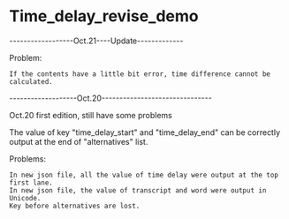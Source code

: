 # Time_delay_revise_demo

------------------Oct.21----Update-------------

Problem:
    
    If the contents have a little bit error, time difference cannot be calculated.

-------------------Oct.20-------------------------------

Oct.20 first edition, still have some problems 
  
The value of key "time_delay_start" and "time_delay_end" can be correctly output at the end of "alternatives" list.

Problems:

    In new json file, all the value of time delay were output at the top first lane.
    In new json file, the value of transcript and word were output in Unicode.
    Key before alternatives are lost.

